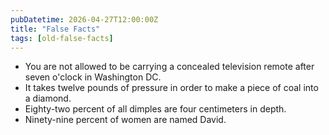 ```yaml
---
pubDatetime: 2026-04-27T12:00:00Z
title: "False Facts"
tags: [old-false-facts]
---
```


- You are not allowed to be carrying a concealed television remote after seven o'clock in Washington DC.
- It takes twelve pounds of pressure in order to make a piece of coal into a diamond.
- Eighty-two percent of all dimples are four centimeters in depth.
- Ninety-nine percent of women are named David.

